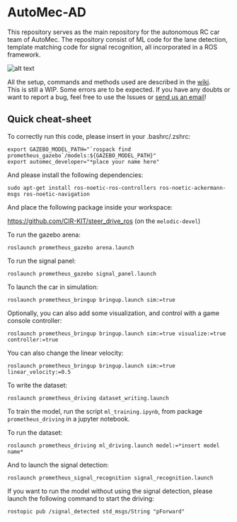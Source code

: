 # AutoMec-AD

This repository serves as the main repository for the autonomous RC car team of AutoMec. The repository consist of ML code
for the lane detection, template matching code for signal recognition, all incorporated in a ROS framework.

![alt text](https://raw.githubusercontent.com/AutomecUA/AutoMec-AD/main/images/car.jpeg)

All the setup, commands and methods used are described in the [wiki](https://github.com/AutomecUA/AutoMec-AD/wiki). <br>
This is still a WIP. Some errors are to be expected. If you have any doubts or want to report a bug,
feel free to use the Issues or [send us an email](mailto:dem-automec@ua.pt)!

## Quick cheat-sheet

To correctly run this code, please insert in your .bashrc/.zshrc:

```
export GAZEBO_MODEL_PATH="`rospack find prometheus_gazebo`/models:${GAZEBO_MODEL_PATH}"
export automec_developer="*place your name here"
```

And please install the following dependencies:

```
sudo apt-get install ros-noetic-ros-controllers ros-noetic-ackermann-msgs ros-noetic-navigation
```

And place the following package inside your workspace:

https://github.com/CIR-KIT/steer_drive_ros (on the `melodic-devel`)

To run the gazebo arena:
```
roslaunch prometheus_gazebo arena.launch
```

To run the signal panel:

```
roslaunch prometheus_gazebo signal_panel.launch
```

To launch the car in simulation:
```
roslaunch prometheus_bringup bringup.launch sim:=true
```

Optionally, you can also add some visualization, and control with a game console controller:

```
roslaunch prometheus_bringup bringup.launch sim:=true visualize:=true controller:=true
```

You can also change the linear velocity:

```
roslaunch prometheus_bringup bringup.launch sim:=true linear_velocity:=0.5
```

To write the dataset:

```
roslaunch prometheus_driving dataset_writing.launch
```

To train the model, run the script `ml_training.ipynb`, from package `prometheus_driving` in a jupyter notebook. 

To run the dataset:

```
roslaunch prometheus_driving ml_driving.launch model:=*insert model name*
```

And to launch the signal detection:

```
roslaunch prometheus_signal_recognition signal_recognition.launch 
```

If you want to run the model without using the signal detection, please launch the following command to start the driving:

```
rostopic pub /signal_detected std_msgs/String "pForward"
```
